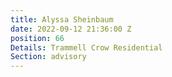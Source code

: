 ```yaml
---
title: Alyssa Sheinbaum
date: 2022-09-12 21:36:00 Z
position: 66
Details: Trammell Crow Residential
Section: advisory
---
```


